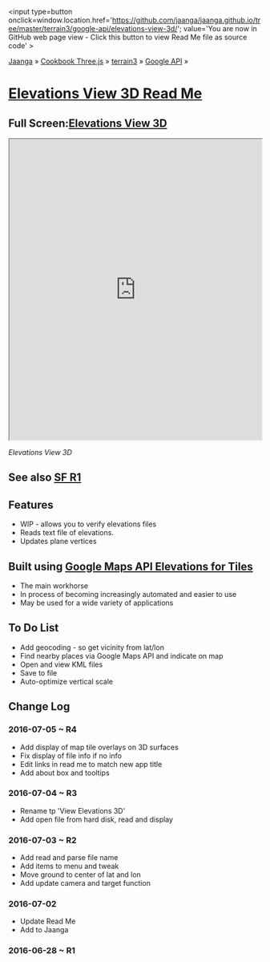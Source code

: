 <span style=display:none; >[You are now in GitHub source code view - click this link to view Read Me file as a web page]
( https://jaanga.github.io/terrain3/google-api/elevations-view-3d/index.html#readme.md "View file as a web page." ) </span>
<input type=button onclick=window.location.href='https://github.com/jaanga/jaanga.github.io/tree/master/terrain3/google-api/elevations-view-3d/'; value='You are now in GitHub web page view - Click this button to view Read Me file as source code' >

[Jaanga]( http://jaanga.github.io ) &raquo; [Cookbook Three.js]( http://jaanga.github.io/cookbook-threejs/  ) &raquo;
[terrain3]( https://jaanga.github.io/terrain3/ ) &raquo; [Google API]( https://jaanga.github.io/terrain3/google-api/ ) &raquo;

[Elevations View 3D Read Me]( https://jaanga.github.io/terrain3/google-api/elevations-view-3d/index.html#readme.md )
===


## Full Screen:[Elevations View 3D]( https://jaanga.github.io/terrain3/google-api/elevations-view-3d/ )


<img src="https://cloud.githubusercontent.com/assets/547626/16543983/ab66ecf4-40a7-11e6-9618-6484df7206fc.png" style=display:none; width=800 >

<iframe src=https://jaanga.github.io/terrain3/google-api/elevations-view-3d/ width=100% height=600px ></iframe>

_Elevations View 3D_


## See also [SF R1]( http://fgx.github.io/sandbox/elevations-view-3d/vnlk-r1.html )


## Features

* WIP - allows you to verify elevations files
* Reads text file of elevations. 
* Updates plane vertices


## Built using [Google Maps API Elevations for Tiles]( http://jaanga.github.io/terrain3/google-api/google-maps-api-elevations-for-tiles/ )

* The main workhorse
* In process of becoming increasingly automated and easier to use
* May be used for a wide variety of applications


## To Do List

* Add geocoding - so get vicinity from lat/lon
* Find nearby places via Google Maps API and indicate on map
* Open and view KML files
* Save to file
* Auto-optimize vertical scale



## Change Log

### 2016-07-05 ~ R4

* Add display of map tile overlays on 3D surfaces
* Fix display of file info if no info
* Edit links in read me to match new app title
* Add about box and tooltips


### 2016-07-04 ~ R3

* Rename tp 'View Elevations 3D'
* Add open file from hard disk, read and display

### 2016-07-03 ~ R2

* Add read and parse file name
* Add items to menu and tweak
* Move ground to center of lat and lon
* Add update camera and target function

### 2016-07-02 

* Update Read Me
* Add to Jaanga


### 2016-06-28 ~ R1


